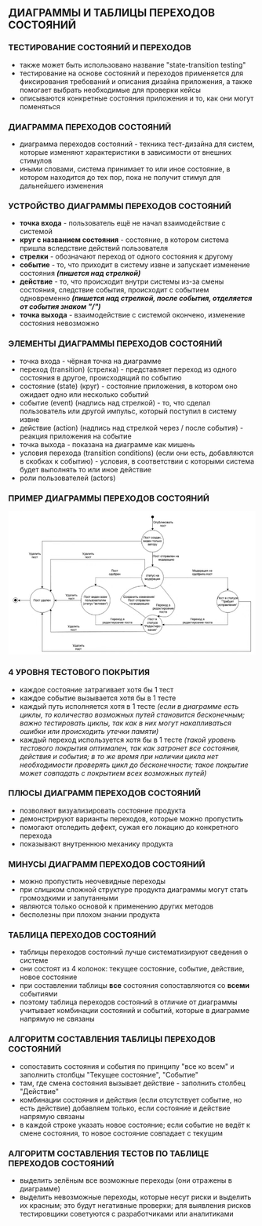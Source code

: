 ## ДИАГРАММЫ И ТАБЛИЦЫ ПЕРЕХОДОВ СОСТОЯНИЙ

### ТЕСТИРОВАНИЕ СОСТОЯНИЙ И ПЕРЕХОДОВ
* также может быть использовано название "state-transition testing"
* тестирование на основе состояний и переходов применяется для фиксирования требований и описания дизайна приложения, а также помогает выбрать необходимые для проверки кейсы
* описываются конкретные состояния приложения и то, как они могут поменяться

### ДИАГРАММА ПЕРЕХОДОВ СОСТОЯНИЙ
* диаграмма переходов состояний - техника тест-дизайна для систем, которые изменяют характеристики в зависимости от внешних стимулов
* иными словами, система принимает то или иное состояние, в котором находится до тех пор, пока не получит стимул для дальнейшего изменения

### УСТРОЙСТВО ДИАГРАММЫ ПЕРЕХОДОВ СОСТОЯНИЙ
* **точка входа** - пользователь ещё не начал взаимодействие с системой
* **круг с названием состояния** - состояние, в котором система пришла вследствие действий пользователя
* **стрелки** - обозначают переход от одного состояния к другому
* **событие** - то, что приходит в систему извне и запускает изменение состояния _**(пишется над стрелкой)**_
* **действие** - то, что происходит внутри системы из-за смены состояния, следствие события, происходит с событием одновременно _**(пишется над стрелкой, после события, отделяется от события знаком "/")**_
* **точка выхода** - взаимодействие с системой окончено, изменение состояния невозможно

### ЭЛЕМЕНТЫ ДИАГРАММЫ ПЕРЕХОДОВ СОСТОЯНИЙ
* точка входа - чёрная точка на диаграмме
* переход (transition) (стрелка) - представляет переход из одного состояния в другое, происходящий по событию
* состояние (state) (круг) - состояние приложения, в котором оно ожидает одно или несколько событий
* событие (event) (надпись над стрелкой) - то, что сделал пользователь или другой импульс, который поступил в систему извне
* действие (action) (надпись над стрелкой через / после события) - реакция приложения на событие
* точка выхода - показана на диаграмме как мишень
* условия перехода (transition conditions) (если они есть, добавляются в скобках к событию) - условия, в соответствии с которыми система будет выполнять то или иное действие
* роли пользователей (actors)

### ПРИМЕР ДИАГРАММЫ ПЕРЕХОДОВ СОСТОЯНИЙ
![Пример диаграммы состояний и переходов](img/state_transition_testing_2.jpg)

### 4 УРОВНЯ ТЕСТОВОГО ПОКРЫТИЯ
* каждое состояние затрагивает хотя бы 1 тест
* каждое событие вызывается хотя бы в 1 тесте
* каждый путь исполняется хотя в 1 тесте *(если в диаграмме есть циклы, то количество возможных путей становится бесконечным; важно тестировать циклы, так как в них могут накапливаться ошибки или происходить утечки памяти)*
* каждый переход используется хотя бы в 1 тесте *(такой уровень тестового покрытия оптимален, так как затронет все состояния, действия и события; в то же время при наличии цикла нет необходимости проверять цикл до бесконечности; такое покрытие может совпадать с покрытием всех возможных путей)*

### ПЛЮСЫ ДИАГРАММ ПЕРЕХОДОВ СОСТОЯНИЙ
* позволяют визуализировать состояние продукта
* демонстрируют варианты переходов, которые можно пропустить
* помогают отследить дефект, сужая его локацию до конкретного перехода
* показывают внутреннюю механику продукта

### МИНУСЫ ДИАГРАММ ПЕРЕХОДОВ СОСТОЯНИЙ
* можно пропустить неочевидные переходы
* при слишком сложной структуре продукта диаграммы могут стать громоздкими и запутанными
* являются только основой к применению других методов
* бесполезны при плохом знании продукта

### ТАБЛИЦА ПЕРЕХОДОВ СОСТОЯНИЙ
* таблицы переходов состояний лучше систематизируют сведения о системе
* они состоят из 4 колонок: текущее состояние, событие, действие, новое состояние
* при составлении таблицы **все** состояния сопоставляются со **всеми** событиями
* поэтому таблица переходов состояний в отличие от диаграммы учитывает комбинации состояний и событий, которые в диаграмме напрямую не связаны

### АЛГОРИТМ СОСТАВЛЕНИЯ ТАБЛИЦЫ ПЕРЕХОДОВ СОСТОЯНИЙ
* сопоставить состояния и события по принципу "все ко всем" и заполнить столбцы "Текущее состояние", "Событие"
* там, где смена состояния вызывает действие - заполнить столбец "Действие"
* комбинации состояния и действия (если отсутствует событие, но есть действие) добавляем только, если состояние и действие напрямую связаны
* в каждой строке указать новое состояние; если событие не ведёт к смене состояния, то новое состояние совпадает с текущим

### АЛГОРИТМ СОСТАВЛЕНИЯ ТЕСТОВ ПО ТАБЛИЦЕ ПЕРЕХОДОВ СОСТОЯНИЙ
* выделить зелёным все возможные переходы (они отражены в диаграмме)
* выделить невозможные переходы, которые несут риски и выделить их красным; это будут негативные проверки; для выявления рисков тестировщики советуются с разработчиками или аналитиками
